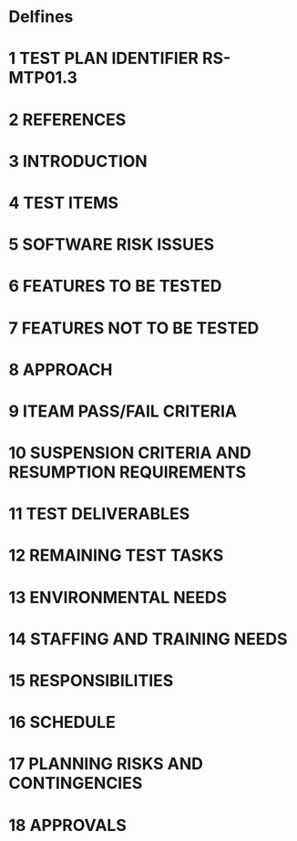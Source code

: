 # Delfines

# 1   TEST PLAN IDENTIFIER           RS-MTP01.3
# 2   REFERENCES
# 3   INTRODUCTION
# 4   TEST ITEMS
# 5   SOFTWARE RISK ISSUES
# 6   FEATURES TO BE TESTED
# 7   FEATURES NOT TO BE TESTED
# 8   APPROACH
# 9   ITEAM PASS/FAIL CRITERIA
# 10  SUSPENSION CRITERIA AND RESUMPTION REQUIREMENTS
# 11  TEST DELIVERABLES
# 12  REMAINING TEST TASKS
# 13  ENVIRONMENTAL NEEDS
# 14  STAFFING AND TRAINING NEEDS 
# 15  RESPONSIBILITIES
# 16  SCHEDULE
# 17 PLANNING RISKS AND CONTINGENCIES
# 18  APPROVALS
